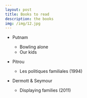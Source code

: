 ```yaml
---
layout: post
title: Books to read
description: the books 
img: /img/12.jpg
---
```



- Putnam 
  - Bowling alone 
  - Our kids 

- Pitrou 
  - Les politiques familiales (1994)
  
- Dermott & Seymour  
  - Displaying families (2011)
  
  
  



